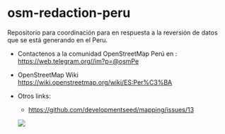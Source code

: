 # osm-redaction-peru

Repositorio para  coordinación para en respuesta a la reversión de datos que se está generando en el Peru.


- Contactenos a la comunidad OpenStreetMap Perú en : https://web.telegram.org//im?p=@osmPe

- OpenStreetMap Wiki  https://wiki.openstreetmap.org/wiki/ES:Per%C3%BA

- Otros links:
   - https://github.com/developmentseed/mapping/issues/13
   
   
   ![](https://wiki.openstreetmap.org/w/images/e/ec/OSM_Peru_logo.svg)



